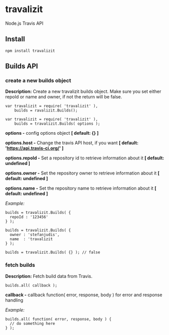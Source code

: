 travalizit
==========

Node.js Travis API

Install
-----------

```
npm install travalizit
```


Builds API
-----------



### create a new builds object

**Description:** Create a new travalizit builds object. Make sure you set either repoId or name and owner, if not the return will be false.

```
var travalizit = require( 'travalizit' ),
    builds = ravalizit.Builds();
```

```
var travalizit = require( 'travalizit' ),
    builds = travalizit.Builds( options );
```

**options -** config options object **[ default: {} ]**

**options.host -** Change the travis API host, if you want **[ default: 'https://api.travis-ci.org/' ]**

**options.repoId -** Set a repository id to retrieve information about it **[ default: undefined ]**

**options.owner -** Set the repository owner to retrieve information about it **[ default: undefined ]**

**options.name -** Set the repository name to retrieve information about it **[ default: undefined ]**


*Example:*

```
builds = travalizit.Builds( {
  repoId : '123456'
} );
```

```
builds = travalizit.Builds( {
  owner : 'stefanjudis',
  name  : 'travalizit
} );
```

```
builds = travalizit.Builds( {} ); // false
```

### fetch builds

**Description:** Fetch build data from Travis.

```
builds.all( callback );
```

**callback -** callback function( error, response, body ) for error and response handling

*Example:*

```
builds.all( function( error, response, body ) {
  // do something here
} );
```

